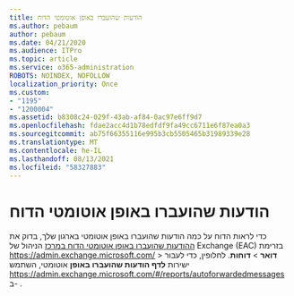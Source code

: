```yaml
---
title: הודעות שהועברו באופן אוטומטי הדוח
ms.author: pebaum
author: pebaum
ms.date: 04/21/2020
ms.audience: ITPro
ms.topic: article
ms.service: o365-administration
ROBOTS: NOINDEX, NOFOLLOW
localization_priority: Once
ms.custom:
- "1195"
- "1200004"
ms.assetid: b8308c24-029f-43ab-af84-0ac97e6ff9d7
ms.openlocfilehash: fdae2acc4d1b78edfdf9fa49cc6711e6f87ea0a3
ms.sourcegitcommit: ab75f66355116e995b3cb5505465b31989339e28
ms.translationtype: MT
ms.contentlocale: he-IL
ms.lasthandoff: 08/13/2021
ms.locfileid: "58327883"
---
```

# <a name="auto-forwarded-messages-report"></a>הודעות שהועברו באופן אוטומטי הדוח

כדי לראות הדוח על כמה הודעות שהועברו באופן אוטומטי בארגון שלך, בדוק את [ההודעות שהועברו באופן אוטומטי הדוח במרכז](https://docs.microsoft.com/exchange/monitoring/mail-flow-reports/mfr-auto-forwarded-messages-report) הניהול של Exchange (EAC) בזרימת <https://admin.exchange.microsoft.com/> \> **דואר** \> **דוחות**. לחלופין, כדי לעבור ישירות **לדף הודעות שהועברו באופן** אוטומטי, השתמש <https://admin.exchange.microsoft.com/#/reports/autoforwardedmessages> ב- .
  